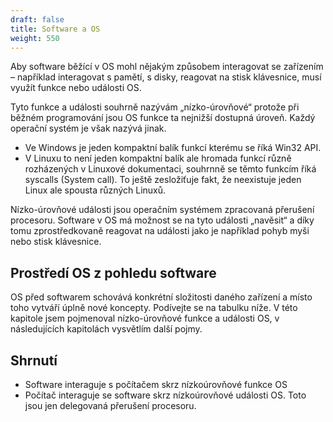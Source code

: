 ```yaml
---
draft: false
title: Software a OS
weight: 550
---
```


Aby software běžící v OS mohl nějakým způsobem interagovat se zařízením – například interagovat s pamětí, s disky, reagovat na stisk klávesnice, musí využít funkce nebo události OS.

Tyto funkce a události souhrně nazývám „nízko-úrovňové“ protože při běžném programování jsou OS funkce ta nejnižší dostupná úroveň. Každý operační systém je však nazývá jinak.

- Ve Windows je jeden kompaktní balík funkcí kterému se říká Win32 API.
- V Linuxu to není jeden kompaktní balík ale hromada funkcí různě rozházených v Linuxové dokumentaci, souhrnně se těmto funkcím říká syscalls (System call). To ještě zesložiťuje fakt, že neexistuje jeden Linux ale spousta různých Linuxů.

Nízko-úrovňové události jsou operačním systémem zpracovaná přerušení procesoru. Software v OS má možnost se na tyto události „navěsit“ a díky tomu zprostředkovaně reagovat na události jako je například pohyb myši nebo stisk klávesnice.

## Prostředí OS z pohledu software

OS před softwarem schovává konkrétní složitosti daného zařízení a místo toho vytváří úplně nové koncepty. Podívejte se na tabulku níže. V této kapitole jsem pojmenoval nízko-úrovňové funkce a události OS, v následujících kapitolách vysvětlím další pojmy.

<div class="note1">

<!-- 
TODO
    Zařízení	Co vidí os	co vidí software běžící v os
Fyzická RAM paměť	Fyzická RAM paměť
Kernel space
User space	Virtuální paměť
HDD/SSD disky	HDD/SSD disky
NTFS, FAT32, ext3, ext4…	Souborový systém
USB zařízení	USB zařízení
Ovladače	Nízko-úrovňové
funkce a události OS
Fyzická jádra procesoru	Fyzická jádra procesoru
Scheduler
Procesy
Vlákna
Context switch	Procesy a vlákna
-->
</div>

## Shrnutí

- Software interaguje s počítačem skrz nízkoúrovňové funkce OS
- Počítač interaguje se software skrz nízkoúrovňové události OS. Toto jsou jen delegovaná přerušení procesoru.